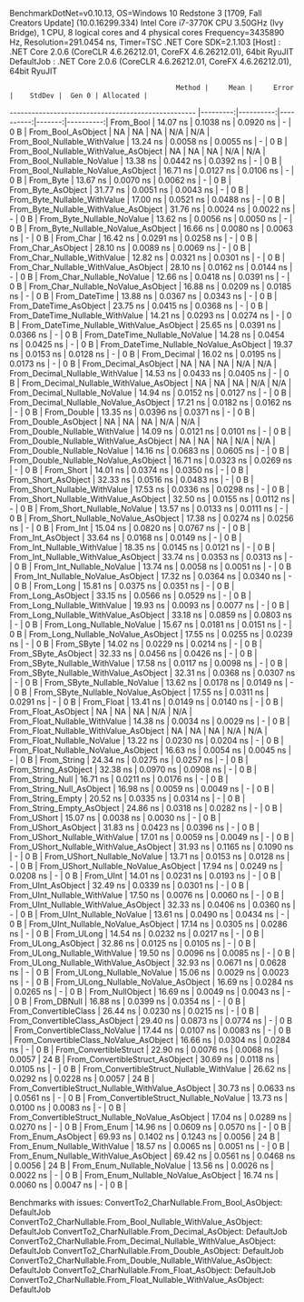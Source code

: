 
BenchmarkDotNet=v0.10.13, OS=Windows 10 Redstone 3 [1709, Fall Creators Update] (10.0.16299.334)
Intel Core i7-3770K CPU 3.50GHz (Ivy Bridge), 1 CPU, 8 logical cores and 4 physical cores
Frequency=3435890 Hz, Resolution=291.0454 ns, Timer=TSC
.NET Core SDK=2.1.103
  [Host]     : .NET Core 2.0.6 (CoreCLR 4.6.26212.01, CoreFX 4.6.26212.01), 64bit RyuJIT
  DefaultJob : .NET Core 2.0.6 (CoreCLR 4.6.26212.01, CoreFX 4.6.26212.01), 64bit RyuJIT


                                             Method |     Mean |     Error |    StdDev |  Gen 0 | Allocated |
--------------------------------------------------- |---------:|----------:|----------:|-------:|----------:|
                                          From_Bool | 14.07 ns | 0.1038 ns | 0.0920 ns |      - |       0 B |
                                 From_Bool_AsObject |       NA |        NA |        NA |    N/A |       N/A |
                       From_Bool_Nullable_WithValue | 13.24 ns | 0.0058 ns | 0.0055 ns |      - |       0 B |
              From_Bool_Nullable_WithValue_AsObject |       NA |        NA |        NA |    N/A |       N/A |
                         From_Bool_Nullable_NoValue | 13.38 ns | 0.0442 ns | 0.0392 ns |      - |       0 B |
                From_Bool_Nullable_NoValue_AsObject | 16.71 ns | 0.0127 ns | 0.0106 ns |      - |       0 B |
                                          From_Byte | 13.67 ns | 0.0070 ns | 0.0062 ns |      - |       0 B |
                                 From_Byte_AsObject | 31.77 ns | 0.0051 ns | 0.0043 ns |      - |       0 B |
                       From_Byte_Nullable_WithValue | 17.00 ns | 0.0521 ns | 0.0488 ns |      - |       0 B |
              From_Byte_Nullable_WithValue_AsObject | 31.76 ns | 0.0024 ns | 0.0022 ns |      - |       0 B |
                         From_Byte_Nullable_NoValue | 13.62 ns | 0.0056 ns | 0.0050 ns |      - |       0 B |
                From_Byte_Nullable_NoValue_AsObject | 16.66 ns | 0.0080 ns | 0.0063 ns |      - |       0 B |
                                          From_Char | 16.42 ns | 0.0291 ns | 0.0258 ns |      - |       0 B |
                                 From_Char_AsObject | 28.10 ns | 0.0089 ns | 0.0069 ns |      - |       0 B |
                       From_Char_Nullable_WithValue | 12.82 ns | 0.0321 ns | 0.0301 ns |      - |       0 B |
              From_Char_Nullable_WithValue_AsObject | 28.10 ns | 0.0162 ns | 0.0144 ns |      - |       0 B |
                         From_Char_Nullable_NoValue | 12.66 ns | 0.0418 ns | 0.0391 ns |      - |       0 B |
                From_Char_Nullable_NoValue_AsObject | 16.88 ns | 0.0209 ns | 0.0185 ns |      - |       0 B |
                                      From_DateTime | 13.88 ns | 0.0367 ns | 0.0343 ns |      - |       0 B |
                             From_DateTime_AsObject | 23.75 ns | 0.0415 ns | 0.0368 ns |      - |       0 B |
                   From_DateTime_Nullable_WithValue | 14.21 ns | 0.0293 ns | 0.0274 ns |      - |       0 B |
          From_DateTime_Nullable_WithValue_AsObject | 25.65 ns | 0.0391 ns | 0.0366 ns |      - |       0 B |
                     From_DateTime_Nullable_NoValue | 14.28 ns | 0.0454 ns | 0.0425 ns |      - |       0 B |
            From_DateTime_Nullable_NoValue_AsObject | 19.37 ns | 0.0153 ns | 0.0128 ns |      - |       0 B |
                                       From_Decimal | 16.02 ns | 0.0195 ns | 0.0173 ns |      - |       0 B |
                              From_Decimal_AsObject |       NA |        NA |        NA |    N/A |       N/A |
                    From_Decimal_Nullable_WithValue | 14.53 ns | 0.0433 ns | 0.0405 ns |      - |       0 B |
           From_Decimal_Nullable_WithValue_AsObject |       NA |        NA |        NA |    N/A |       N/A |
                      From_Decimal_Nullable_NoValue | 14.94 ns | 0.0152 ns | 0.0127 ns |      - |       0 B |
             From_Decimal_Nullable_NoValue_AsObject | 17.21 ns | 0.0182 ns | 0.0162 ns |      - |       0 B |
                                        From_Double | 13.35 ns | 0.0396 ns | 0.0371 ns |      - |       0 B |
                               From_Double_AsObject |       NA |        NA |        NA |    N/A |       N/A |
                     From_Double_Nullable_WithValue | 14.09 ns | 0.0121 ns | 0.0101 ns |      - |       0 B |
            From_Double_Nullable_WithValue_AsObject |       NA |        NA |        NA |    N/A |       N/A |
                       From_Double_Nullable_NoValue | 14.16 ns | 0.0683 ns | 0.0605 ns |      - |       0 B |
              From_Double_Nullable_NoValue_AsObject | 16.71 ns | 0.0323 ns | 0.0269 ns |      - |       0 B |
                                         From_Short | 14.01 ns | 0.0374 ns | 0.0350 ns |      - |       0 B |
                                From_Short_AsObject | 32.33 ns | 0.0516 ns | 0.0483 ns |      - |       0 B |
                      From_Short_Nullable_WithValue | 17.53 ns | 0.0336 ns | 0.0298 ns |      - |       0 B |
             From_Short_Nullable_WithValue_AsObject | 32.50 ns | 0.0155 ns | 0.0112 ns |      - |       0 B |
                        From_Short_Nullable_NoValue | 13.57 ns | 0.0133 ns | 0.0111 ns |      - |       0 B |
               From_Short_Nullable_NoValue_AsObject | 17.38 ns | 0.0274 ns | 0.0256 ns |      - |       0 B |
                                           From_Int | 15.04 ns | 0.0820 ns | 0.0767 ns |      - |       0 B |
                                  From_Int_AsObject | 33.64 ns | 0.0168 ns | 0.0149 ns |      - |       0 B |
                        From_Int_Nullable_WithValue | 18.35 ns | 0.0145 ns | 0.0121 ns |      - |       0 B |
               From_Int_Nullable_WithValue_AsObject | 33.74 ns | 0.0353 ns | 0.0313 ns |      - |       0 B |
                          From_Int_Nullable_NoValue | 13.74 ns | 0.0058 ns | 0.0051 ns |      - |       0 B |
                 From_Int_Nullable_NoValue_AsObject | 17.32 ns | 0.0364 ns | 0.0340 ns |      - |       0 B |
                                          From_Long | 15.81 ns | 0.0375 ns | 0.0351 ns |      - |       0 B |
                                 From_Long_AsObject | 33.15 ns | 0.0566 ns | 0.0529 ns |      - |       0 B |
                       From_Long_Nullable_WithValue | 19.93 ns | 0.0093 ns | 0.0077 ns |      - |       0 B |
              From_Long_Nullable_WithValue_AsObject | 33.18 ns | 0.0859 ns | 0.0803 ns |      - |       0 B |
                         From_Long_Nullable_NoValue | 15.67 ns | 0.0181 ns | 0.0151 ns |      - |       0 B |
                From_Long_Nullable_NoValue_AsObject | 17.55 ns | 0.0255 ns | 0.0239 ns |      - |       0 B |
                                         From_SByte | 14.02 ns | 0.0229 ns | 0.0214 ns |      - |       0 B |
                                From_SByte_AsObject | 32.33 ns | 0.0456 ns | 0.0426 ns |      - |       0 B |
                      From_SByte_Nullable_WithValue | 17.58 ns | 0.0117 ns | 0.0098 ns |      - |       0 B |
             From_SByte_Nullable_WithValue_AsObject | 32.31 ns | 0.0368 ns | 0.0307 ns |      - |       0 B |
                        From_SByte_Nullable_NoValue | 13.62 ns | 0.0178 ns | 0.0149 ns |      - |       0 B |
               From_SByte_Nullable_NoValue_AsObject | 17.55 ns | 0.0311 ns | 0.0291 ns |      - |       0 B |
                                         From_Float | 13.41 ns | 0.0149 ns | 0.0140 ns |      - |       0 B |
                                From_Float_AsObject |       NA |        NA |        NA |    N/A |       N/A |
                      From_Float_Nullable_WithValue | 14.38 ns | 0.0034 ns | 0.0029 ns |      - |       0 B |
             From_Float_Nullable_WithValue_AsObject |       NA |        NA |        NA |    N/A |       N/A |
                        From_Float_Nullable_NoValue | 13.22 ns | 0.0230 ns | 0.0204 ns |      - |       0 B |
               From_Float_Nullable_NoValue_AsObject | 16.63 ns | 0.0054 ns | 0.0045 ns |      - |       0 B |
                                        From_String | 24.34 ns | 0.0275 ns | 0.0257 ns |      - |       0 B |
                               From_String_AsObject | 32.38 ns | 0.0970 ns | 0.0908 ns |      - |       0 B |
                                   From_String_Null | 16.71 ns | 0.0211 ns | 0.0176 ns |      - |       0 B |
                          From_String_Null_AsObject | 16.98 ns | 0.0059 ns | 0.0049 ns |      - |       0 B |
                                  From_String_Empty | 20.52 ns | 0.0335 ns | 0.0314 ns |      - |       0 B |
                         From_String_Empty_AsObject | 24.86 ns | 0.0318 ns | 0.0282 ns |      - |       0 B |
                                        From_UShort | 15.07 ns | 0.0038 ns | 0.0030 ns |      - |       0 B |
                               From_UShort_AsObject | 31.83 ns | 0.0423 ns | 0.0396 ns |      - |       0 B |
                     From_UShort_Nullable_WithValue | 17.01 ns | 0.0059 ns | 0.0049 ns |      - |       0 B |
            From_UShort_Nullable_WithValue_AsObject | 31.93 ns | 0.1165 ns | 0.1090 ns |      - |       0 B |
                       From_UShort_Nullable_NoValue | 13.71 ns | 0.0153 ns | 0.0128 ns |      - |       0 B |
              From_UShort_Nullable_NoValue_AsObject | 17.94 ns | 0.0249 ns | 0.0208 ns |      - |       0 B |
                                          From_UInt | 14.01 ns | 0.0231 ns | 0.0193 ns |      - |       0 B |
                                 From_UInt_AsObject | 32.49 ns | 0.0339 ns | 0.0301 ns |      - |       0 B |
                       From_UInt_Nullable_WithValue | 17.50 ns | 0.0076 ns | 0.0060 ns |      - |       0 B |
              From_UInt_Nullable_WithValue_AsObject | 32.33 ns | 0.0406 ns | 0.0360 ns |      - |       0 B |
                         From_UInt_Nullable_NoValue | 13.61 ns | 0.0490 ns | 0.0434 ns |      - |       0 B |
                From_UInt_Nullable_NoValue_AsObject | 17.14 ns | 0.0305 ns | 0.0286 ns |      - |       0 B |
                                         From_ULong | 14.54 ns | 0.0232 ns | 0.0217 ns |      - |       0 B |
                                From_ULong_AsObject | 32.86 ns | 0.0125 ns | 0.0105 ns |      - |       0 B |
                      From_ULong_Nullable_WithValue | 19.50 ns | 0.0096 ns | 0.0085 ns |      - |       0 B |
             From_ULong_Nullable_WithValue_AsObject | 32.93 ns | 0.0671 ns | 0.0628 ns |      - |       0 B |
                        From_ULong_Nullable_NoValue | 15.06 ns | 0.0029 ns | 0.0023 ns |      - |       0 B |
               From_ULong_Nullable_NoValue_AsObject | 16.69 ns | 0.0284 ns | 0.0265 ns |      - |       0 B |
                                    From_NullObject | 16.69 ns | 0.0049 ns | 0.0043 ns |      - |       0 B |
                                        From_DBNull | 16.88 ns | 0.0399 ns | 0.0354 ns |      - |       0 B |
                              From_ConvertibleClass | 26.44 ns | 0.0230 ns | 0.0215 ns |      - |       0 B |
                     From_ConvertibleClass_AsObject | 29.40 ns | 0.0873 ns | 0.0774 ns |      - |       0 B |
                      From_ConvertibleClass_NoValue | 17.44 ns | 0.0107 ns | 0.0083 ns |      - |       0 B |
             From_ConvertibleClass_NoValue_AsObject | 16.66 ns | 0.0304 ns | 0.0284 ns |      - |       0 B |
                             From_ConvertibleStruct | 22.90 ns | 0.0076 ns | 0.0068 ns | 0.0057 |      24 B |
                    From_ConvertibleStruct_AsObject | 30.69 ns | 0.0118 ns | 0.0105 ns |      - |       0 B |
          From_ConvertibleStruct_Nullable_WithValue | 26.62 ns | 0.0292 ns | 0.0228 ns | 0.0057 |      24 B |
 From_ConvertibleStruct_Nullable_WithValue_AsObject | 30.73 ns | 0.0633 ns | 0.0561 ns |      - |       0 B |
            From_ConvertibleStruct_Nullable_NoValue | 13.73 ns | 0.0100 ns | 0.0083 ns |      - |       0 B |
   From_ConvertibleStruct_Nullable_NoValue_AsObject | 17.04 ns | 0.0289 ns | 0.0270 ns |      - |       0 B |
                                          From_Enum | 14.96 ns | 0.0609 ns | 0.0570 ns |      - |       0 B |
                                 From_Enum_AsObject | 69.93 ns | 0.1402 ns | 0.1243 ns | 0.0056 |      24 B |
                       From_Enum_Nullable_WithValue | 18.57 ns | 0.0065 ns | 0.0051 ns |      - |       0 B |
              From_Enum_Nullable_WithValue_AsObject | 69.42 ns | 0.0561 ns | 0.0468 ns | 0.0056 |      24 B |
                         From_Enum_Nullable_NoValue | 13.56 ns | 0.0026 ns | 0.0022 ns |      - |       0 B |
                From_Enum_Nullable_NoValue_AsObject | 16.74 ns | 0.0060 ns | 0.0047 ns |      - |       0 B |

Benchmarks with issues:
  ConvertTo2_CharNullable.From_Bool_AsObject: DefaultJob
  ConvertTo2_CharNullable.From_Bool_Nullable_WithValue_AsObject: DefaultJob
  ConvertTo2_CharNullable.From_Decimal_AsObject: DefaultJob
  ConvertTo2_CharNullable.From_Decimal_Nullable_WithValue_AsObject: DefaultJob
  ConvertTo2_CharNullable.From_Double_AsObject: DefaultJob
  ConvertTo2_CharNullable.From_Double_Nullable_WithValue_AsObject: DefaultJob
  ConvertTo2_CharNullable.From_Float_AsObject: DefaultJob
  ConvertTo2_CharNullable.From_Float_Nullable_WithValue_AsObject: DefaultJob
